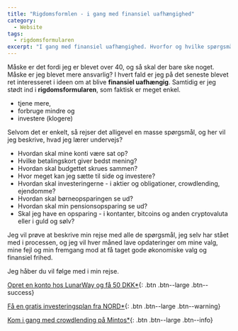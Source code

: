 ```yaml
---
title: "Rigdomsformlen - i gang med finansiel uafhængighed"
category:
  - Website
tags:
  - rigdomsformularen
excerpt: "I gang med finansiel uafhængighed. Hvorfor og hvilke spørgsmål er der?"
---
```


Måske er det fordi jeg er blevet over 40, og så skal der bare ske noget. Måske er jeg blevet mere ansvarlig? I hvert fald er jeg på det seneste blevet ret interesseret i ideen om at blive **finansiel uafhængig**. Samtidig er jeg stødt ind i **rigdomsformularen**, som faktisk er meget enkel.

- tjene mere,
- forbruge mindre og
- investere (klogere)

Selvom det er enkelt, så rejser det alligevel en masse spørgsmål, og her vil jeg beskrive, hvad jeg lærer undervejs?

- Hvordan skal mine konti være sat op?
- Hvilke betalingskort giver bedst mening?
- Hvordan skal budgettet skrues sammen?
- Hvor meget kan jeg sætte til side og investere?
- Hvordan skal investeringerne - i aktier og obligationer, crowdlending, ejendomme?
- Hvordan skal børneopsparingen se ud?
- Hvordan skal min pensionsopsparing se ud?
- Skal jeg have en opsparing - i kontanter, bitcoins og anden cryptovaluta eller i guld og sølv?

Jeg vil prøve at beskrive min rejse med alle de spørgsmål, jeg selv har stået med i processen, og jeg vil hver måned lave opdateringer om mine valg, mine fejl og min fremgang mod at få taget gode økonomiske valg og finansiel frihed.

Jeg håber du vil følge med i min rejse.

[Opret en konto hos LunarWay og få 50 DKK*](/go/lunarway/){: .btn .btn--large .btn--success}

[Få en gratis investeringsplan fra NORD*](/go/nord/){: .btn .btn--large .btn--warning}

[Kom i gang med crowdlending på Mintos*](/go/mintos/){: .btn .btn--large .btn--info}

